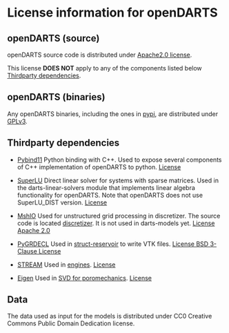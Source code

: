 # License information for openDARTS

## openDARTS (source)

openDARTS source code is distributed under [Apache2.0 license](LICENSE).

This license **DOES NOT** apply to any of the components listed below [Thirdparty dependencies](#thirdparty-dependencies).

## openDARTS (binaries)

Any openDARTS binaries, including the ones in [pypi](https://pypi.org/project/open-darts/), are distributed under [GPLv3](http://www.gnu.org/licenses/gpl.html).

## Thirdparty dependencies

- [Pybind11](https://github.com/pybind/pybind11)
Python binding with C++. Used to expose several components of C++ implementation of openDARTS to python.
[License](https://github.com/pybind/pybind11/blob/master/LICENSE)

- [SuperLU](https://github.com/xiaoyeli/superlu)
Direct linear solver for systems with sparse matrices.
Used in the darts-linear-solvers module that implements linear algebra functionality for openDARTS. Note that openDARTS does not use SuperLU_DIST version.
[License](https://github.com/xiaoyeli/superlu/blob/master/License.txt)

- [MshIO](https://github.com/qnzhou/MshIO/)
Used for unstructured grid processing in discretizer.
The source code is located [discretizer](discretizer/src/mesh/mshio).
It is not used in darts-models yet.
[License Apache 2.0](https://github.com/qnzhou/MshIO/blob/main/LICENSE)

- [PyGRDECL](https://github.com/BinWang0213/PyGRDECL)
Used in [struct-reservoir](/darts/models/reservoirs/struct_reservoir.py) to write VTK files.
[License BSD 3-Clause License](https://github.com/BinWang0213/PyGRDECL/blob/master/LICENSE)

- [STREAM](https://www.cs.virginia.edu/stream/ref.html)
Used in [engines](/engines/src/stream.cpp).
[License](https://www.cs.virginia.edu/stream/FTP/Code/LICENSE.txt)

- [Eigen](https://eigen.tuxfamily.org/index.php?title=Main_Page)
Used in [SVD for poromechanics](/engines/src/mech/matrix.hpp).
[License](https://gitlab.com/libeigen/eigen/-/blob/master/COPYING.APACHE)

## Data

The data used as input for the models is distributed under CC0 Creative Commons Public Domain Dedication license.
